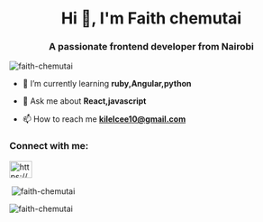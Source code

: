 <h1 align="center">Hi 👋, I'm Faith chemutai</h1>
<h3 align="center">A passionate frontend developer from Nairobi</h3>

<p align="left"> <img src="https://komarev.com/ghpvc/?username=faith-chemutai&label=Profile%20views&color=0e75b6&style=flat" alt="faith-chemutai" /> </p>

- 🌱 I’m currently learning **ruby,Angular,python**

- 💬 Ask me about **React,javascript**

- 📫 How to reach me **kilelcee10@gmail.com**

<h3 align="left">Connect with me:</h3>
<p align="left">
<a href="https://linkedin.com/in/https://www.linkedin.com/in/faith-chemutai-833014197/" target="blank"><img align="center" src="https://raw.githubusercontent.com/rahuldkjain/github-profile-readme-generator/master/src/images/icons/Social/linked-in-alt.svg" alt="https://www.linkedin.com/in/faith-chemutai-833014197/" height="30" width="40" /></a>
</p>

<p>&nbsp;<img align="center" src="https://github-readme-stats.vercel.app/api?username=faith-chemutai&show_icons=true&locale=en" alt="faith-chemutai" /></p>

<p><img align="center" src="https://github-readme-streak-stats.herokuapp.com/?user=faith-chemutai&" alt="faith-chemutai" /></p>
